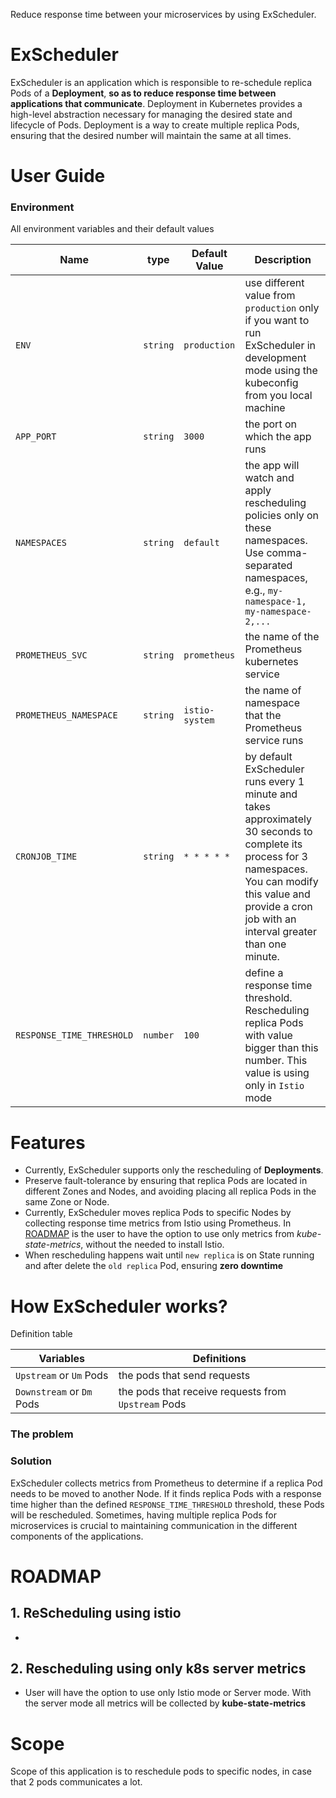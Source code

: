 Reduce response time between your microservices by using ExScheduler.

# ExScheduler

ExScheduler is an application which is responsible to re-schedule replica Pods of a **Deployment**, **so as to reduce response time between applications that communicate**. Deployment in Kubernetes provides a high-level abstraction necessary for managing the desired state and lifecycle of Pods. Deployment is a way to create multiple replica Pods, ensuring that the desired number will maintain the same at all times.

# User Guide

### Environment

All environment variables and their default values

| Name |type| Default Value | Description |
|------|----|---------------|-------------|
| `ENV` | `string`| `production` | use different value from `production` only if you want to run ExScheduler in development mode using the kubeconfig from you local machine |
| `APP_PORT` |`string`| `3000` | the port on which the app runs |
| `NAMESPACES` |`string`| `default` | the app will watch and apply rescheduling policies only on these namespaces. Use comma-separated namespaces, e.g., `my-namespace-1, my-namespace-2,...` |
| `PROMETHEUS_SVC` | `string` | `prometheus` | the name of the Prometheus kubernetes service |
| `PROMETHEUS_NAMESPACE` | `string` | `istio-system` | the name of namespace that the Prometheus service runs |
| `CRONJOB_TIME` | `string` | `* * * * *` | by default ExScheduler runs every 1 minute and takes approximately 30 seconds to complete its process for 3 namespaces. You can modify this value and provide a cron job with an interval greater than one minute. |
| `RESPONSE_TIME_THRESHOLD` | `number` | `100` | define a response time threshold. Rescheduling replica Pods with value bigger than this number. This value is using only in `Istio` mode |

# Features

- Currently, ExScheduler supports only the rescheduling of **Deployments**.
- Preserve fault-tolerance by ensuring that replica Pods are located in different Zones and Nodes, and avoiding placing all replica Pods in the same Zone or Node.
- Currently, ExScheduler moves replica Pods to specific Nodes by collecting response time metrics from Istio using Prometheus. In [ROADMAP](#ROADMAP) is the user to have the option to use only metrics from *kube-state-metrics*, without the needed to install Istio.
- When rescheduling happens wait until `new replica` is on State running and after delete the `old replica` Pod, ensuring **zero downtime** 

# How ExScheduler works?

Definition table

| Variables | Definitions |
|-----------|-------------|
| `Upstream` or `Um` Pods | the pods that send requests |
| `Downstream` or `Dm` Pods | the pods that receive requests from `Upstream` Pods |

### The problem 



### Solution

ExScheduler collects metrics from Prometheus to determine if a replica Pod needs to be moved to another Node. If it finds replica Pods with a response time higher than the defined `RESPONSE_TIME_THRESHOLD` threshold, these Pods will be rescheduled. Sometimes, having multiple replica Pods for microservices is crucial to maintaining communication in the different components of the applications.  

# ROADMAP

## 1. ReScheduling using istio

- 

## 2. Rescheduling using only k8s server metrics

- User will have the option to use only Istio mode or Server mode. With the server mode all metrics will be collected by **kube-state-metrics**

# Scope

Scope of this application is to reschedule pods to specific nodes, in case that 2 pods communicates a lot.

